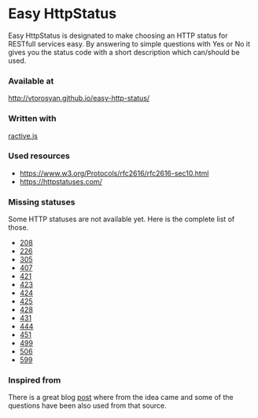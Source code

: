 # Easy HttpStatus

Easy HttpStatus is designated to make choosing an HTTP status for RESTfull services easy. By answering to simple questions with Yes or No it gives you the status code with a short description which can/should be used.

### Available at
http://vtorosyan.github.io/easy-http-status/

### Written with
[ractive.js](http://www.ractivejs.org/)

### Used resources
- https://www.w3.org/Protocols/rfc2616/rfc2616-sec10.html
- https://httpstatuses.com/

### Missing statuses
Some HTTP statuses are not available yet. Here is the complete list of those.
- [208](https://httpstatuses.com/208)
- [226](https://httpstatuses.com/226)
- [305](https://httpstatuses.com/305)
- [407](https://httpstatuses.com/407)
- [421](https://httpstatuses.com/421)
- [423](https://httpstatuses.com/423)
- [424](https://httpstatuses.com/424)
- [425](https://httpstatuses.com/425)
- [428](https://httpstatuses.com/428)
- [431](https://httpstatuses.com/431)
- [444](https://httpstatuses.com/444)
- [451](https://httpstatuses.com/451)
- [499](https://httpstatuses.com/499)
- [506](https://httpstatuses.com/506)
- [599](https://httpstatuses.com/599)

### Inspired from 
There is a great blog [post](http://racksburg.com/choosing-an-http-status-code/) where from the idea came and some of the questions have been also used from that source.
